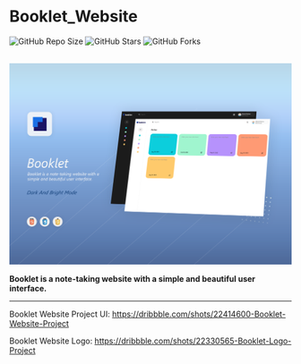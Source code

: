 # Booklet_Website

![GitHub Repo Size](https://img.shields.io/github/repo-size/Mhadi-1382/Booklet_Website)
![GitHub Stars](https://img.shields.io/github/stars/Mhadi-1382/Booklet_Website)
![GitHub Forks](https://img.shields.io/github/forks/Mhadi-1382/Booklet_Website)

<br>

<img src="https://github.com/Mhadi-1382/Booklet_Website/blob/master/Booklet_Website_Cover.png" alt="Booklet_Website" description="Booklet_Website">

**Booklet is a note-taking website with a simple and beautiful user interface.**

***

<p>Booklet Website Project UI: <a href="https://dribbble.com/shots/22414600-Booklet-Website-Project">https://dribbble.com/shots/22414600-Booklet-Website-Project</a></p>
<p>Booklet Website Logo: <a href="https://dribbble.com/shots/22330565-Booklet-Logo-Project">https://dribbble.com/shots/22330565-Booklet-Logo-Project</a></p>
